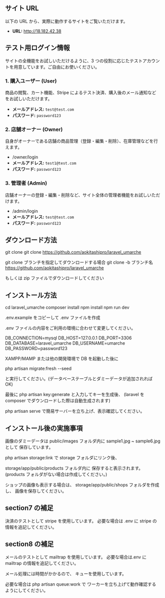 ## サイト URL

以下の URL から、実際に動作するサイトをご覧いただけます。

-   **URL:** http://18.182.42.38

## テスト用ログイン情報

サイトの全機能をお試しいただけるように、3 つの役割に応じたテストアカウントを用意しています。ご自由にお使いください。

### 1. 購入ユーザー (User)

商品の閲覧、カート機能、Stripe によるテスト決済、購入後のメール通知などをお試しいただけます。

-   **メールアドレス:** `test@test.com`
-   **パスワード:** `password123`

### 2. 店舗オーナー (Owner)

自身がオーナーである店舗の商品管理（登録・編集・削除）、在庫管理などを行えます。

-   /owner/login
-   **メールアドレス:** `test1@test.com`
-   **パスワード:** `password123`

### 3. 管理者 (Admin)

店舗オーナーの登録・編集・削除など、サイト全体の管理者機能をお試しいただけます。

-   /admin/login
-   **メールアドレス:** `test@test.com`
-   **パスワード:** `password123`

## ダウンロード方法

git clone
git clone https://github.com/aokitashipro/laravel_umarche

git clone ブランチを指定してダウンロードする場合
git clone -b ブランチ名 https://github.com/aokitashipro/laravel_umarche

もしくは zip ファイルでダウンロードしてください

## インストール方法

cd laravel_umarche
composer install
npm install
npm run dev

.env.example をコピーして .env ファイルを作成

.env ファイルの内容をご利用の環境に合わせて変更してください。

DB_CONNECTION=mysql
DB_HOST=127.0.0.1
DB_PORT=3306
DB_DATABASE=laravel_umarche
DB_USERNAME=umarche
DB_PASSWORD=password123

XAMPP/MAMP または他の開発環境で DB を起動した後に

php artisan migrate:fresh --seed

と実行してください。(データベーステーブルとダミーデータが追加されれば OK)

最後に php artisan key:generate
と入力してキーを生成後、
(laravel を composer でダウンロードした際は自動生成されます)

php artisan serve
で簡易サーバーを立ち上げ、表示確認してください。

## インストール後の実施事項

画像のダミーデータは
public/images フォルダ内に
sample1.jpg ~ sample6.jpg として
保存しています。

php artisan storage:link で
storage フォルダにリンク後、

storage/app/public/products フォルダ内に
保存すると表示されます。
(products フォルダがない場合は作成してください。)

ショップの画像も表示する場合は、
storage/app/public/shops フォルダを作成し、
画像を保存してください。

## section7 の補足

決済のテストとして stripe を使用しています。
必要な場合は .env に stripe の情報を追記してください。

## section8 の補足

メールのテストとして mailtrap を使用しています。
必要な場合は.env に mailtrap の情報を追記してください。

メール処理には時間がかかるので、
キューを使用しています。

必要な場合は php artisan queue:work で
ワーカーを立ち上げて動作確認するようにしてください。
